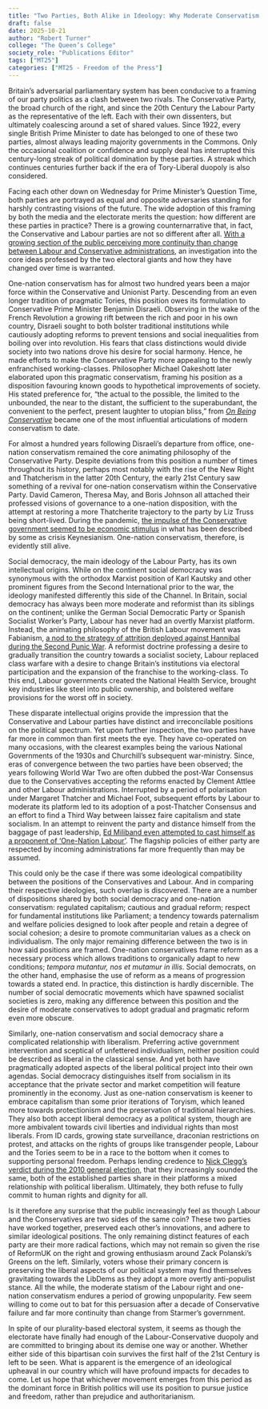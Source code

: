 ```yaml
---
title: "Two Parties, Both Alike in Ideology: Why Moderate Conservatism and Social Democracy are so similar"
draft: false
date: 2025-10-21
author: "Robert Turner"
college: "The Queen’s College"
society_role: "Publications Editor"
tags: ["MT25"]
categories: ["MT25 - Freedom of the Press"]
---
```


Britain’s adversarial parliamentary system has been conducive to a framing of our party politics as a clash between two rivals. The Conservative Party, the broad church of the right, and since the 20th Century the Labour Party as the representative of the left.  Each with their own dissenters, but ultimately coalescing around a set of shared values. <!--more--> Since 1922, every single British Prime Minister to date has belonged to one of these two parties, almost always leading majority governments in the Commons. Only the occasional coalition or confidence and supply deal has interrupted this century-long streak of political domination by these parties. A streak which continues centuries further back if the era of Tory-Liberal duopoly is also considered.

Facing each other down on Wednesday for Prime Minister’s Question Time, both parties are portrayed as equal and opposite adversaries standing for harshly contrasting visions of the future. The wide adoption of this framing by both the media and the electorate merits the question: how different are these parties in practice? There is a growing counternarrative that, in fact, the Conservative and Labour parties are not so different after all. [With a growing section of the public perceiving more continuity than change between Labour and Conservative administrations]( https://www.ipsos.com/en-uk/half-say-labour-doing-bad-job-delivering-mission-led-government), an investigation into the core ideas professed by the two electoral giants and how they have changed over time is warranted.

One-nation conservatism has for almost two hundred years been a major force within the Conservative and Unionist Party. Descending from an even longer tradition of pragmatic Tories, this position owes its formulation to Conservative Prime Minister Benjamin Disraeli. Observing in the wake of the French Revolution a growing rift between the rich and poor in his own country, Disraeli sought to both bolster traditional institutions while cautiously adopting reforms to prevent tensions and social inequalities from boiling over into revolution. His fears that class distinctions would divide society into two nations drove his desire for social harmony. Hence, he made efforts to make the Conservative Party more appealing to the newly enfranchised working-classes. Philosopher Michael Oakeshott later elaborated upon this pragmatic conservatism, framing his position as a disposition favouring known goods to hypothetical improvements of society. His stated preference for, “the actual to the possible, the limited to the unbounded, the near to the distant, the sufficient to the superabundant, the convenient to the perfect, present laughter to utopian bliss,” from [*On Being Conservative*]( https://wp.aleteia.org/wp-content/uploads/sites/2/2014/02/on_being_conservative.pdf) became one of the most influential articulations of modern conservatism to date.

For almost a hundred years following Disraeli’s departure from office, one-nation conservatism remained the core animating philosophy of the Conservative Party. Despite deviations from this position a number of times throughout its history, perhaps most notably with the rise of the New Right and Thatcherism in the latter 20th Century, the early 21st Century saw something of a revival for one-nation conservatism within the Conservative Party. David Cameron, Theresa May, and Boris Johnson all attached their professed visions of governance to a one-nation disposition, with the attempt at restoring a more Thatcherite trajectory to the party by Liz Truss being short-lived. During the pandemic, [the impulse of the Conservative government seemed to be economic stimulus]( https://www.fairobserver.com/region/europe/john-maynard-keynes-keynesian-uk-economy-tories-conservative-party-coronavirus-pandemic-world-economy-news-89104/) in what has been described by some as crisis Keynesianism. One-nation conservatism, therefore, is evidently still alive.

Social democracy, the main ideology of the Labour Party, has its own intellectual origins. While on the continent social democracy was synonymous with the orthodox Marxist position of Karl Kautsky and other prominent figures from the Second International prior to the war, the ideology manifested differently this side of the Channel. In Britain, social democracy has always been more moderate and reformist than its siblings on the continent; unlike the German Social Democratic Party or Spanish Socialist Worker’s Party, Labour has never had an overtly Marxist platform. Instead, the animating philosophy of the British Labour movement was Fabianism, [a nod to the strategy of attrition deployed against Hannibal during the Second Punic War]( https://fabians.org.uk/about-us/our-history/). A reformist doctrine professing a desire to gradually transition the country towards a socialist society, Labour replaced class warfare with a desire to change Britain’s institutions via electoral participation and the expansion of the franchise to the working-class. To this end, Labour governments created the National Health Service, brought key industries like steel into public ownership, and bolstered welfare provisions for the worst off in society.

These disparate intellectual origins provide the impression that the Conservative and Labour parties have distinct and irreconcilable positions on the political spectrum. Yet upon further inspection, the two parties have far more in common than first meets the eye. They have co-operated on many occasions, with the clearest examples being the various National Governments of the 1930s and Churchill’s subsequent war-ministry. Since, eras of convergence between the two parties have been observed; the years following World War Two are often dubbed the post-War Consensus due to the Conservatives accepting the reforms enacted by Clement Attlee and other Labour administrations. Interrupted by a period of polarisation under Margaret Thatcher and Michael Foot, subsequent efforts by Labour to moderate its platform led to its adoption of a post-Thatcher Consensus and an effort to find a Third Way between laissez faire capitalism and state socialism. In an attempt to reinvent the party and distance himself from the baggage of past leadership, [Ed Miliband even attempted to cast himself as a proponent of ‘One-Nation Labour’]( https://politicalquarterly.org.uk/blog/reflections-on-one-nation-labour/). The flagship policies of either party are respected by incoming administrations far more frequently than may be assumed.

This could only be the case if there was some ideological compatibility between the positions of the Conservatives and Labour. And in comparing their respective ideologies, such overlap is discovered. There are a number of dispositions shared by both social democracy and one-nation conservatism: regulated capitalism; cautious and gradual reform; respect for fundamental institutions like Parliament; a tendency towards paternalism and welfare policies designed to look after people and retain a degree of social cohesion; a desire to promote communitarian values as a check on individualism. The only major remaining difference between the two is in how said positions are framed. One-nation conservatives frame reform as a necessary process which allows traditions to organically adapt to new conditions; *tempora mutantur, nos et mutamur in illis*. Social democrats, on the other hand, emphasise the use of reform as a means of progression towards a stated end. In practice, this distinction is hardly discernible. The number of social democratic movements which have spawned socialist societies is zero, making any difference between this position and the desire of moderate conservatives to adopt gradual and pragmatic reform even more obscure.

Similarly, one-nation conservatism and social democracy share a complicated relationship with liberalism. Preferring active government intervention and sceptical of unfettered individualism, neither position could be described as liberal in the classical sense. And yet both have pragmatically adopted aspects of the liberal political project into their own agendas. Social democracy distinguishes itself from socialism in its acceptance that the private sector and market competition will feature prominently in the economy. Just as one-nation conservatism is keener to embrace capitalism than some prior iterations of Toryism, which leaned more towards protectionism and the preservation of traditional hierarchies. They also both accept liberal democracy as a political system, though are more ambivalent towards civil liberties and individual rights than most liberals. From ID cards, growing state surveillance, draconian restrictions on protest, and attacks on the rights of groups like transgender people, Labour and the Tories seem to be in a race to the bottom when it comes to supporting personal freedom. Perhaps lending credence to [Nick Clegg’s verdict during the 2010 general election]( https://www.theguardian.com/politics/2010/apr/15/leaders-debate-nick-clegg-tv), that they increasingly sounded the same, both of the established parties share in their platforms a mixed relationship with political liberalism. Ultimately, they both refuse to fully commit to human rights and dignity for all.

Is it therefore any surprise that the public increasingly feel as though Labour and the Conservatives are two sides of the same coin? These two parties have worked together, preserved each other’s innovations, and adhere to similar ideological positions. The only remaining distinct features of each party are their more radical factions, which may not remain so given the rise of ReformUK on the right and growing enthusiasm around Zack Polanski’s Greens on the left. Similarly, voters whose their primary concern is preserving the liberal aspects of our political system may find themselves gravitating towards the LibDems as they adopt a more overtly anti-populist stance. All the while, the moderate statism of the Labour right and one-nation conservatism endures a period of growing unpopularity. Few seem willing to come out to bat for this persuasion after a decade of Conservative failure and far more continuity than change from Starmer’s government.

In spite of our plurality-based electoral system, it seems as though the electorate have finally had enough of the Labour-Conservative duopoly and are committed to bringing about its demise one way or another. Whether either side of this bipartisan coin survives the first half of the 21st Century is left to be seen. What is apparent is the emergence of an ideological upheaval in our country which will have profound impacts for decades to come. Let us hope that whichever movement emerges from this period as the dominant force in British politics will use its position to pursue justice and freedom, rather than prejudice and authoritarianism.
